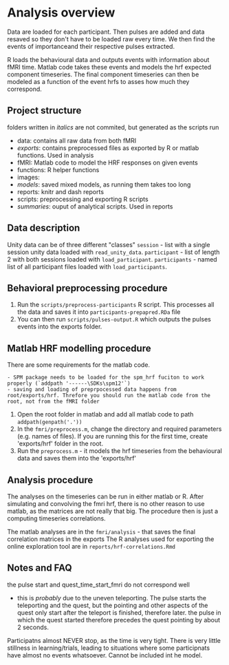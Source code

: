 # Analysis overview

Data are loaded for each participant. Then pulses are added and data resaved so they don't have to be loaded raw every time. We then find the events of importanceand their respective pulses extracted. 

R loads the behavioural data and outputs events with information about fMRI time. Matlab code takes these events and models the hrf expected component timeseries. The final component timeseries can then be modeled as a function of the event hrfs to asses how much they correspond.

## Project structure
folders written in *italics* are not commited, but generated as the scripts run

- data: contains all raw data from both fMRI 
- *exports*: contains preprocessed files as exported by R or matlab functions. Used in analysis
- fMRI: Matlab code to model the HRF responses on given events
- functions: R helper functions
- images: 
- *models*: saved mixed models, as running them takes too long
- reports: knitr and dash reports 
- scripts: preprocessing and exporting R scripts
- *summaries*: ouput of analytical scripts. Used in reports

## Data description

Unity data can be of three different "classes"
`session` - list with a single session unity data loaded with `read_unity_data`.
`participant` - list of length 2 with both sessions loaded with `load_participant`.
`participants` - named list of all participant files loaded with `load_participants`.

## Behavioral preprocessing procedure
1. Run the `scripts/preprocess-participants` R script. This processes all the data and saves it into `participants-prepapred.RDa` file
2. You can then run `scripts/pulses-output.R` which outputs the pulses events into the exports folder.

## Matlab HRF modelling procedure
There are some requirements for the matlab code. 

    - SPM package needs to be loaded for the spm_hrf fuciton to work properly (`addpath '------\SDKs\spm12'`)
    - saving and loading of preprpocessed data happens from root/exports/hrf. Threfore you should run the matlab code from the root, not from the fMRI folder
    
1. Open the root folder in matlab and add all matlab code to path `addpath(genpath('.'))`
2. In the `fmri/preprocess.m`, change the directory and required parameters (e.g. names of files). If you are running this for the first time, create 'exports/hrf' folder in the root.
3. Run the `preprocess.m` - it models the hrf timeseries from the behavioural data and saves them into the 'exports/hrf'

## Analysis procedure
The analyses on the timeseries can be run in either matlab or R. After simulating and convolving the fmri hrf, there is no other reason to use matlab, as the matrices are not really that big. The procedure then is just a computing timeseries correlations.

The matlab analyses are in the `fmri/analysis` - that saves the final correlation matrices in the exports
The R analyses used for exporting the online exploration tool are in `reports/hrf-correlations.Rmd`



## Notes and FAQ

the pulse start and quest_time_start_fmri do not correspond well
- this is *probably* due to the uneven teleporting. The pulse starts the teleporting and the quest, but the pointing and other aspects of the quest only start after the teleport is finished, therefore later. the pulse in which the quest started therefore precedes the quest pointing by about 2 seconds.

Participatns almost NEVER stop, as the time is very tight. There is very little stillness in learning/trials, leading to situations where some participnats have almost no events whatsoever. Cannot be included int he model.